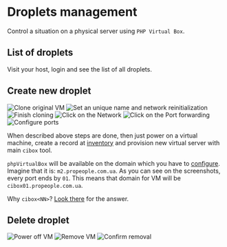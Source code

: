 # Droplets management

Control a situation on a physical server using `PHP Virtual Box`.

## List of droplets

Visit your host, login and see the list of all droplets.

## Create new droplet

![Clone original VM](docs/screenshots/droplet/create/vbox1.png)
![Set an unique name and network reinitialization](docs/screenshots/droplet/create/vbox2.png)
![Finish cloning](docs/screenshots/droplet/create/vbox3.png)
![Click on the Network](docs/screenshots/droplet/create/vbox4.png)
![Click on the Port forwarding](docs/screenshots/droplet/create/vbox5.png)
![Configure ports](docs/screenshots/droplet/create/vbox6.png)

When described above steps are done, then just power on a virtual machine, create a record at [inventory](../inventory#L7-L8) and provision new virtual server with main `cibox` tool.

`phpVirtualBox` will be available on the domain which you have to [configure](matrix.yml#L5). Imagine that it is: `m2.propeople.com.ua`. As you can see on the screenshots, every port ends by `01`. This means that domain for VM will be `cibox01.propeople.com.ua`.

Why `cibox<NN>`? [Look there](matrix.yml#L6) for the answer.

## Delete droplet

![Power off VM](docs/screenshots/droplet/delete/vbox1.png)
![Remove VM](docs/screenshots/droplet/delete/vbox2.png)
![Confirm removal](docs/screenshots/droplet/delete/vbox3.png)
